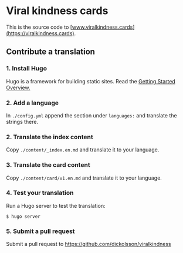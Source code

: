 # Viral kindness cards

This is the source code to [www.viralkindness.cards](https://viralkindness.cards).

## Contribute a translation

### 1. Install Hugo

Hugo is a framework for building static sites. Read the [Getting Started Overview.](https://gohugo.io/getting-started/)

### 2. Add a language

In `./config.yml` append the section under `languages:` and translate the strings there.

### 2. Translate the index content

Copy `./content/_index.en.md` and translate it to your language.

### 3. Translate the card content

Copy `./content/card/v1.en.md` and translate it to your language.

### 4. Test your translation

Run a Hugo server to test the translation:

```shell script
$ hugo server
```

### 5. Submit a pull request

Submit a pull request to https://github.com/dickolsson/viralkindness
